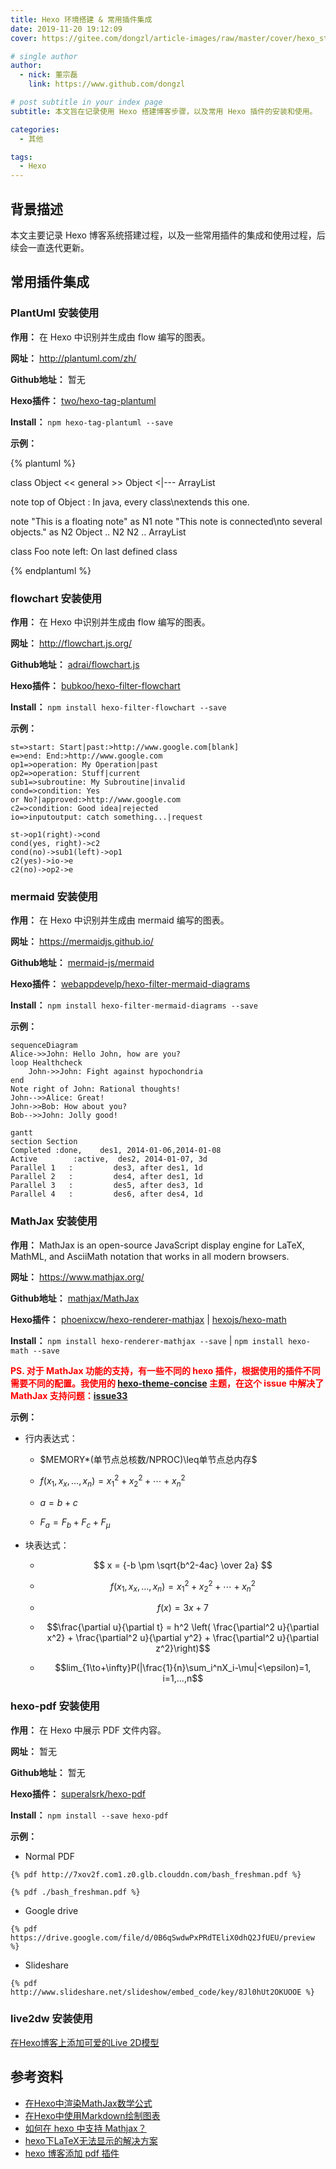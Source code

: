 ```yaml
---
title: Hexo 环境搭建 & 常用插件集成
date: 2019-11-20 19:12:09
cover: https://gitee.com/dongzl/article-images/raw/master/cover/hexo_study.png

# single author
author:
  - nick: 董宗磊
    link: https://www.github.com/dongzl

# post subtitle in your index page
subtitle: 本文旨在记录使用 Hexo 搭建博客步骤，以及常用 Hexo 插件的安装和使用。

categories: 
  - 其他

tags: 
  - Hexo
---
```


## 背景描述

本文主要记录 Hexo 博客系统搭建过程，以及一些常用插件的集成和使用过程，后续会一直迭代更新。

<!-- more -->

## 常用插件集成

### PlantUml 安装使用

**作用：** 在 Hexo 中识别并生成由 flow 编写的图表。

**网址：** http://plantuml.com/zh/

**Github地址：** 暂无

**Hexo插件：** [two/hexo-tag-plantuml](https://github.com/two/hexo-tag-plantuml)

**Install：** `npm hexo-tag-plantuml --save`

**示例：**

{% plantuml %}

class Object << general >>
Object <|--- ArrayList

note top of Object : In java, every class\nextends this one.

note "This is a floating note" as N1
note "This note is connected\nto several objects." as N2
Object .. N2
N2 .. ArrayList

class Foo
note left: On last defined class

{% endplantuml %}

### flowchart 安装使用

**作用：** 在 Hexo 中识别并生成由 flow 编写的图表。

**网址：** http://flowchart.js.org/

**Github地址：** [adrai/flowchart.js](https://github.com/adrai/flowchart.js)

**Hexo插件：** [bubkoo/hexo-filter-flowchart](https://github.com/bubkoo/hexo-filter-flowchart)

**Install：** `npm install hexo-filter-flowchart --save`

**示例：**

```flow
st=>start: Start|past:>http://www.google.com[blank]
e=>end: End:>http://www.google.com
op1=>operation: My Operation|past
op2=>operation: Stuff|current
sub1=>subroutine: My Subroutine|invalid
cond=>condition: Yes
or No?|approved:>http://www.google.com
c2=>condition: Good idea|rejected
io=>inputoutput: catch something...|request

st->op1(right)->cond
cond(yes, right)->c2
cond(no)->sub1(left)->op1
c2(yes)->io->e
c2(no)->op2->e
```

### mermaid 安装使用

**作用：** 在 Hexo 中识别并生成由 mermaid 编写的图表。

**网址：** https://mermaidjs.github.io/

**Github地址：** [mermaid-js/mermaid](https://github.com/mermaid-js/mermaid)

**Hexo插件：** [webappdevelp/hexo-filter-mermaid-diagrams](https://github.com/webappdevelp/hexo-filter-mermaid-diagrams)

**Install：** `npm install hexo-filter-mermaid-diagrams --save`

**示例：**

```mermaid
sequenceDiagram
Alice->>John: Hello John, how are you?
loop Healthcheck
    John->>John: Fight against hypochondria
end
Note right of John: Rational thoughts!
John-->>Alice: Great!
John->>Bob: How about you?
Bob-->>John: Jolly good!
```

```mermaid
gantt
section Section
Completed :done,    des1, 2014-01-06,2014-01-08
Active        :active,  des2, 2014-01-07, 3d
Parallel 1   :         des3, after des1, 1d
Parallel 2   :         des4, after des1, 1d
Parallel 3   :         des5, after des3, 1d
Parallel 4   :         des6, after des4, 1d
```

### MathJax 安装使用

**作用：** MathJax is an open-source JavaScript display engine for LaTeX, MathML, and AsciiMath notation that works in all modern browsers.

**网址：** https://www.mathjax.org/

**Github地址：** [mathjax/MathJax](https://github.com/mathjax/MathJax)

**Hexo插件：** [phoenixcw/hexo-renderer-mathjax](https://github.com/phoenixcw/hexo-renderer-mathjax) | [hexojs/hexo-math](https://github.com/hexojs/hexo-math)

**Install：** `npm install hexo-renderer-mathjax --save` | `npm install hexo-math --save`

<font color="red">**PS. 对于 MathJax 功能的支持，有一些不同的 hexo 插件，根据使用的插件不同需要不同的配置。我使用的 [hexo-theme-concise](https://github.com/sanonz/hexo-theme-concise) 主题，在这个 issue 中解决了 MathJax 支持问题：[issue33](https://github.com/sanonz/hexo-theme-concise/issues/33)**</font>

**示例：**

- 行内表达式：

  - $MEMORY*(单节点总核数/NPROC)\leq单节点总内存$

  - $f(x_1,x_x,\ldots,x_n) = x_1^2 + x_2^2 + \cdots + x_n^2$

  - $a = b + c$

  - $F_a = F_b + F_c + F_{\mu}$

- 块表达式：

  - $$ x = {-b \pm \sqrt{b^2-4ac} \over 2a} $$

  - $$ f(x_1,x_x,\ldots,x_n) = x_1^2 + x_2^2 + \cdots + x_n^2 $$

  - $$f(x) = 3x + 7$$

  - $$\frac{\partial u}{\partial t}
= h^2 \left( \frac{\partial^2 u}{\partial x^2} +
\frac{\partial^2 u}{\partial y^2} +
\frac{\partial^2 u}{\partial z^2}\right)$$

  - $$lim_{1\to+\infty}P(|\frac{1}{n}\sum_i^nX_i-\mu|<\epsilon)=1, i=1,...,n$$

### hexo-pdf 安装使用

**作用：** 在 Hexo 中展示 PDF 文件内容。

**网址：** 暂无

**Github地址：** 暂无

**Hexo插件：** [superalsrk/hexo-pdf](https://github.com/superalsrk/hexo-pdf)

**Install：** `npm install --save hexo-pdf`

**示例：**

- Normal PDF
```
{% pdf http://7xov2f.com1.z0.glb.clouddn.com/bash_freshman.pdf %}

{% pdf ./bash_freshman.pdf %}
```

- Google drive
```
{% pdf https://drive.google.com/file/d/0B6qSwdwPxPRdTEliX0dhQ2JfUEU/preview %}
```

- Slideshare
```
{% pdf http://www.slideshare.net/slideshow/embed_code/key/8Jl0hUt2OKUOOE %}
```

### live2dw 安装使用

[在Hexo博客上添加可爱的Live 2D模型](https://www.jianshu.com/p/4b61d8702cfa)


## 参考资料
- [在Hexo中渲染MathJax数学公式](https://www.jianshu.com/p/7ab21c7f0674)
- [在Hexo中使用Markdown绘制图表](https://segmentfault.com/a/1190000020123689?utm_source=tag-newest)
- [如何在 hexo 中支持 Mathjax？](https://blog.csdn.net/u014630987/article/details/78670258)
- [hexo下LaTeX无法显示的解决方案](https://blog.csdn.net/crazy_scott/article/details/79293576)
- [hexo 博客添加 pdf 插件](https://www.jianshu.com/p/7f10f51bce47)





